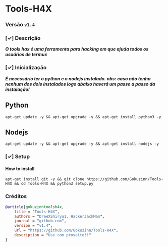 # Tools-H4X

### Versão ```v1.4```

### [✓] Descrição

***O tools hax é uma ferramenta para hacking em que ajuda todos os usuários de termux***

### [✓] Inicialização

***É necessário ter o python e o nodejs instalado. obs: caso não tenha nenhum dos dois instalados logo abaixo haverá um passo a passo da instalação!***

## Python

```
apt-get update -y && apt-get upgrade -y && apt-get install python3 -y
```

## Nodejs

```
apt-get update -y && apt-get upgrade -y && apt-get install nodejs -y
```

### [✓] Setup

#### How to install

```
apt-get install git -y && git clone https://github.com/Gokuzinn/Tools-H4X && cd Tools-H4X && python3 setup.py
```

### Créditos

```bibtex
@article{gokuzinntoolsh4x,
    title = "Tools-H4X",
    authors = "DreeXShiryu1, HackerJackMan",
    journal = "github.com",
    version = "v1.4",
    url = "https://github.com/Gokuzinn/Tools-H4X",
    description = "Use com proveito!!"
}
```
